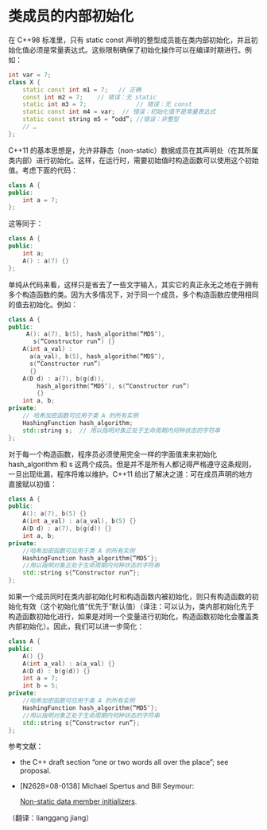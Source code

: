 # 类成员的内部初始化

在 C++98 标准里，只有 static const 声明的整型成员能在类内部初始化，并且初始化值必须是常量表达式。这些限制确保了初始化操作可以在编译时期进行。例如：

```cpp
int var = 7;
class X {
    static const int m1 = 7;   // 正确
    const int m2 = 7;    // 错误：无 static
    static int m3 = 7;              // 错误：无 const
    static const int m4 = var;  // 错误：初始化值不是常量表达式
    static const string m5 = “odd”; //错误：非整型
    // …
}; 
```

C++11 的基本思想是，允许非静态（non-static）数据成员在其声明处（在其所属类内部）进行初始化。这样，在运行时，需要初始值时构造函数可以使用这个初始值。考虑下面的代码：

```cpp
class A {
public:
    int a = 7;
}; 
```

这等同于：

```cpp
class A {
public:
    int a;
    A() : a(7) {}
}; 
```

单纯从代码来看，这样只是省去了一些文字输入，其实它的真正永无之地在于拥有多个构造函数的类。因为大多情况下，对于同一个成员，多个构造函数应使用相同的值去初始化。例如：

```cpp
class A {
public:
     A(): a(7), b(5), hash_algorithm(“MD5″),
       s(“Constructor run”) {}
    A(int a_val) :
      a(a_val), b(5), hash_algorithm(“MD5″),
      s(“Constructor run”)
      {}
    A(D d) : a(7), b(g(d)),
        hash_algorithm(“MD5″), s(“Constructor run”)
        {}
    int a, b;
private:
    // 哈希加密函数可应用于类 A 的所有实例
    HashingFunction hash_algorithm;
    std::string s;  // 用以指明对象正处于生命周期内何种状态的字符串
}; 
```

对于每一个构造函数，程序员必须使用完全一样的字面值来来初始化 hash_algorithm 和 s 这两个成员。但是并不是所有人都记得严格遵守这条规则，一旦出现纰漏，程序将难以维护。C++11 给出了解决之道：可在成员声明的地方直接赋以初值：

```cpp
class A {
public:
    A(): a(7), b(5) {}
    A(int a_val) : a(a_val), b(5) {}
    A(D d) : a(7), b(g(d)) {}
    int a, b;
private:
    //哈希加密函数可应用于类 A 的所有实例
    HashingFunction hash_algorithm{“MD5″};
    //用以指明对象正处于生命周期内何种状态的字符串
    std::string s{“Constructor run”};
}; 
```

如果一个成员同时在类内部初始化时和构造函数内被初始化，则只有构造函数的初始化有效（这个初始化值“优先于”默认值）（译注：可以认为，类内部初始化先于构造函数初始化进行，如果是对同一个变量进行初始化，构造函数初始化会覆盖类内部初始化）。因此，我们可以进一步简化：

```cpp
class A {
public:
    A() {}
    A(int a_val) : a(a_val) {}
    A(D d) : b(g(d)) {}
    int a = 7;
    int b = 5;
private:
    //哈希加密函数可应用于类 A 的所有实例
    HashingFunction hash_algorithm{“MD5″};
    //用以指明对象正处于生命周期内何种状态的字符串
    std::string s{“Constructor run”};
}; 
```

参考文献：

*   the C++ draft section “one or two words all over the place”; see proposal.
*   [N2628=08-0138] Michael Spertus and Bill Seymour:

    [Non-static data member initializers](http://www.open-std.org/jtc1/sc22/wg21/docs/papers/2008/n2628.html).

（翻译：lianggang jiang）